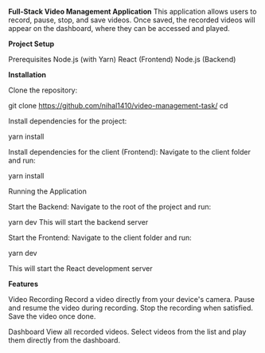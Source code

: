 **Full-Stack Video Management Application**
This application allows users to record, pause, stop, and save videos. Once saved, the recorded videos will appear on the dashboard, where they can be accessed and played.

**Project Setup**

Prerequisites
Node.js (with Yarn)
React (Frontend)
Node.js (Backend)


**Installation**

Clone the repository:

git clone https://github.com/nihal1410/video-management-task/
cd <project-directory>


Install dependencies for the project:

yarn install

Install dependencies for the client (Frontend): Navigate to the client folder and run:

yarn install


Running the Application

Start the Backend: Navigate to the root of the project and run:

yarn dev
This will start the backend server


Start the Frontend: Navigate to the client folder and run:

yarn dev


This will start the React development server

**Features**

Video Recording
Record a video directly from your device's camera.
Pause and resume the video during recording.
Stop the recording when satisfied.
Save the video once done.

Dashboard
View all recorded videos.
Select videos from the list and play them directly from the dashboard.
